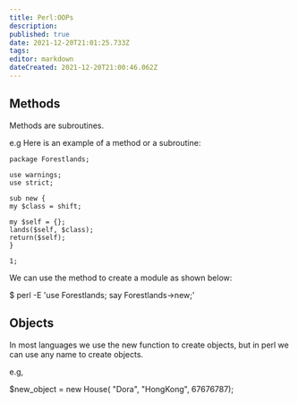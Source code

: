 ```yaml
---
title: Perl:OOPs 
description: 
published: true
date: 2021-12-20T21:01:25.733Z
tags: 
editor: markdown
dateCreated: 2021-12-20T21:00:46.062Z
---
```


## Methods

Methods are subroutines.

e.g Here is an example of a method or a subroutine:

```
package Forestlands;

use warnings;
use strict;

sub new {
my $class = shift;

my $self = {};
lands($self, $class);
return($self);
}

1;
```

We can use the method to create a module as shown below:

  $ perl -E 'use Forestlands; say Forestlands->new;'
  
## Objects

In most languages we use the new function to create objects, but in perl  we can use any name to create objects.

e.g,

$new_object = new House( "Dora", "HongKong", 67676787);